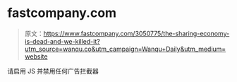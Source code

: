 # fastcompany.com

> 原文：<https://www.fastcompany.com/3050775/the-sharing-economy-is-dead-and-we-killed-it?utm_source=wanqu.co&utm_campaign=Wanqu+Daily&utm_medium=website>

请启用 JS 并禁用任何广告拦截器